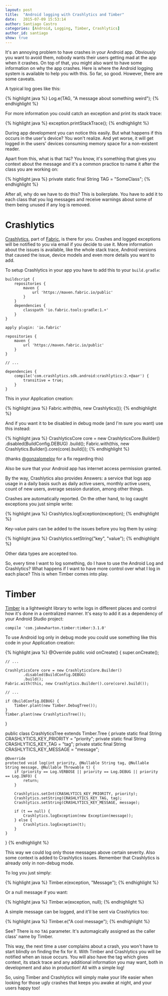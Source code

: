 ```yaml
---
layout: post
title:  "Android logging with Crashlytics and Timber"
date:   2015-07-09 15:53:14
author: Santiago Castro
categories: [Android, Logging, Timber, Crashlytics]
author_id: santiago
show: true
---
```


It's an annoying problem to have crashes in your Android app. Obviously you want to avoid them, nobody wants their users getting mad at the app when it crashes. On top of that, you might also want to have some information on why the app crashes. Here is where the Android logging system is available to help you with this. So far, so good. However, there are some caveats.

A typical log goes like this:

{% highlight java %}
Log.e(TAG, "A message about something weird");
{% endhighlight %}

For more information you could catch an exception and print its stack trace:

{% highlight java %}
exception.printStackTrace();
{% endhighlight %}

During app development you can notice this easily. But what happens if this occurs in the user's device? You won't realize. And yet worse, it will get logged in the users' devices consuming memory space for a non-existent reader.

Apart from this, what is that `TAG`? You know, it's something that gives you context about the message and it's a common practice to name it after the class you are working on:

{% highlight java %}
private static final String TAG = "SomeClass";
{% endhighlight %}

After all, why do we have to do this? This is boilerplate. You have to add it to each class that you log messages and receive warnings about some of them being unused if any log is removed.

# Crashlytics

[Crashlytics](https://get.fabric.io/crashlytics), part of [Fabric](https://get.fabric.io/), is there for you. Crashes and logged exceptions will be notified to you via email if you decide to use it. More information about the issues is available, like the whole stack trace, Android versions that caused the issue, device models and even more details you want to add.

To setup Crashlytics in your app you have to add this to your `build.gradle`:

    buildscript {
        repositories {
            maven {
                url 'https://maven.fabric.io/public'
            }
        }
        dependencies {
            classpath 'io.fabric.tools:gradle:1.+'
        }
    }

    apply plugin: 'io.fabric'

    repositories {
        maven {
            url 'https://maven.fabric.io/public'
        }
    }

    // ...

    dependencies {
        compile('com.crashlytics.sdk.android:crashlytics:2.+@aar') {
            transitive = true;
        }
    }

This in your Application creation:

{% highlight java %}
Fabric.with(this, new Crashlytics());
{% endhighlight %}

And if you want it to be disabled in debug mode (and I'm sure you want) use this instead:

{% highlight java %}
CrashlyticsCore core = new CrashlyticsCore.Builder()
        .disabled(BuildConfig.DEBUG)
        .build();
Fabric.with(this, new Crashlytics.Builder().core(core).build());
{% endhighlight %}

(thanks [@gonzalomelov](https://github.com/gonzalomelov) for a fix regarding this)

Also be sure that your Android app has internet access permission granted.

By the way, Crashlytics also provides Answers: a service that logs app usage in a daily basis such as daily active users, monthly active users, count of new users, average session duration, among other things.

Crashes are automatically reported. On the other hand, to log caught exceptions you just simple write:

{% highlight java %}
Crashlytics.logException(exception);
{% endhighlight %}

Key-value pairs can be added to the issues before you log them by using:

{% highlight java %}
Crashlytics.setString("key", "value");
{% endhighlight %}

Other data types are accepted too.

So, every time I want to log something, do I have to use the Android Log and Crashlytics? What happens if I want to have more control over what I log in each place? This is when Timber comes into play.

# Timber

[Timber](https://github.com/JakeWharton/timber) is a lightweight library to write logs in different places and control how it's done in a centralized manner. It's easy to add it as a dependency of your Android Studio project:

    compile 'com.jakewharton.timber:timber:3.1.0'

To use Android log only in debug mode you could use something like this code in your Application creation:

{% highlight java %}
@Override
public void onCreate() {
    super.onCreate();

    // ...

    CrashlyticsCore core = new CrashlyticsCore.Builder()
            .disabled(BuildConfig.DEBUG)
            .build();
    Fabric.with(this, new Crashlytics.Builder().core(core).build());

    // ...

    if (BuildConfig.DEBUG) {
        Timber.plant(new Timber.DebugTree());
    }
    Timber.plant(new CrashlyticsTree());
}

public class CrashlyticsTree extends Timber.Tree {
    private static final String CRASHLYTICS_KEY_PRIORITY = "priority";
    private static final String CRASHLYTICS_KEY_TAG = "tag";
    private static final String CRASHLYTICS_KEY_MESSAGE = "message";

    @Override
    protected void log(int priority, @Nullable String tag, @Nullable String message, @Nullable Throwable t) {
        if (priority == Log.VERBOSE || priority == Log.DEBUG || priority == Log.INFO) {
            return;
        }

        Crashlytics.setInt(CRASHLYTICS_KEY_PRIORITY, priority);
        Crashlytics.setString(CRASHLYTICS_KEY_TAG, tag);
        Crashlytics.setString(CRASHLYTICS_KEY_MESSAGE, message);

        if (t == null) {
            Crashlytics.logException(new Exception(message));
        } else {
            Crashlytics.logException(t);
        }
    }
}
{% endhighlight %}

This way we could log only those messages above certain severity. Also some context is added to Crashlytics issues. Remember that Crashlytics is already only in non-debug mode.

To log you just simply:

{% highlight java %}
Timber.e(exception, "Message");
{% endhighlight %}

Or a null message if you want:

{% highlight java %}
Timber.w(exception, null);
{% endhighlight %}

A simple message can be logged, and it'll be sent via Crashlytics too:

{% highlight java %}
Timber.e("A cool message");
{% endhighlight %}

See? There is no `TAG` parameter. It's automagically assigned as the caller class' name by Timber.

This way, the next time a user complains about a crash, you won't have to start blindly on finding the fix for it. With Timber and Crashlytics you will be notified when an issue occurs. You will also have the tag which gives context, its stack trace and any additional information you may want, both in development and also in production! All with a simple log!

So, using Timber and Crashlytics will simply make your life easier when looking for those ugly crashes that keeps you awake at night, and your users happy too!
